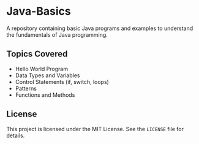# Java-Basics
A repository containing basic Java programs and examples to understand the fundamentals of Java programming.

## Topics Covered
- Hello World Program
- Data Types and Variables
- Control Statements (if, switch, loops)
- Patterns
- Functions and Methods

## License
This project is licensed under the MIT License. See the `LICENSE` file for details.
